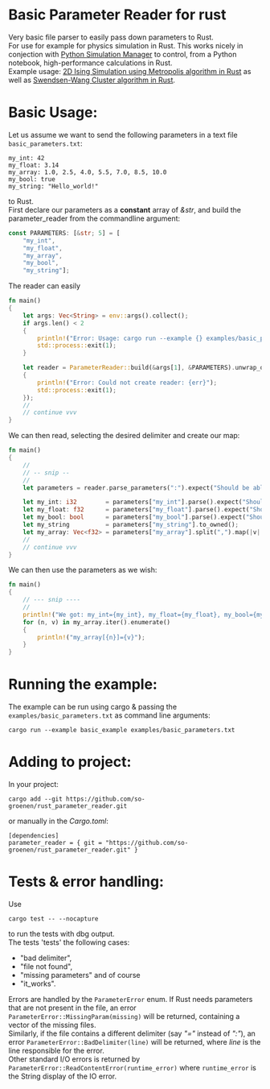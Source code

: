# Basic Parameter Reader for rust
Very basic file parser to easily pass down parameters to Rust.<br>
For use for example for physics simulation in Rust. 
This works nicely in conjection with [Python Simulation Manager](https://github.com/so-groenen/python_simulation_manager) to control,
from a Python notebook, high-performance calculations in Rust.<br>
Example usage: [2D Ising Simulation using Metropolis algorithm in Rust](https://github.com/so-groenen/2d_ising_in_rust) as well as
  [Swendsen-Wang Cluster algorithm in Rust](https://github.com/so-groenen/swendsen_wang_ising_rust).


# Basic Usage:
Let us assume we want to send the following parameters in a text file `basic_parameters.txt`:
```
my_int: 42
my_float: 3.14
my_array: 1.0, 2.5, 4.0, 5.5, 7.0, 8.5, 10.0
my_bool: true
my_string: "Hello_world!"
```
to Rust.<br> 
First declare our parameters as a **constant** array of *&str*, and build the parameter_reader from the commandline argument:
```rust
const PARAMETERS: [&str; 5] = [ 
    "my_int",
    "my_float",
    "my_array",
    "my_bool",
    "my_string"];
```

The reader can easily
```rust
fn main()
{
    let args: Vec<String> = env::args().collect();
    if args.len() < 2
    {
        println!("Error: Usage: cargo run --example {} examples/basic_parameters.txt", &args[1]);
        std::process::exit(1);
    }

    let reader = ParameterReader::build(&args[1], &PARAMETERS).unwrap_or_else(|err|
    {
        println!("Error: Could not create reader: {err}");
        std::process::exit(1);
    });
    //
    // continue vvv
}
```

We can then read, selecting the desired delimiter and create our map:
```rust
fn main()
{
    //
    // -- snip --
    // 
    let parameters = reader.parse_parameters(":").expect("Should be able to create parameter map!");

    let my_int: i32        = parameters["my_int"].parse().expect("Should be able to parse int!");
    let my_float: f32      = parameters["my_float"].parse().expect("Should be able to parse my_float!");
    let my_bool: bool      = parameters["my_bool"].parse().expect("Should be able to parse my_bool!");
    let my_string          = parameters["my_string"].to_owned();
    let my_array: Vec<f32> = parameters["my_array"].split(",").map(|v| v.trim().parse().expect("Should be able to parse array")).collect();
    //
    // continue vvv
}
```
We can then use the parameters as we wish:
```rust
fn main()
{
    // --- snip ----
    //
    println!("We got: my_int={my_int}, my_float={my_float}, my_bool={my_bool}, my_string={my_string}, and");
    for (n, v) in my_array.iter().enumerate()
    {
        println!("my_array[{n}]={v}");
    }
}
```

# Running the example:

The example can be run using cargo & passing the ` examples/basic_parameters.txt` as command line arguments:
```
cargo run --example basic_example examples/basic_parameters.txt
```
# Adding to project:

In your project:
```
cargo add --git https://github.com/so-groenen/rust_parameter_reader.git
```
or manually in the *Cargo.toml*:
```
[dependencies]
parameter_reader = { git = "https://github.com/so-groenen/rust_parameter_reader.git" }
```
# Tests & error handling:

Use 
```
cargo test -- --nocapture
```
to run the tests with dbg output. <br> The tests 'tests' the following cases:
* "bad delimiter",
* "file not found",
* "missing parameters"
and of course 
* "it_works".<br> 

Errors are handled by the `ParameterError` enum. If Rust needs parameters that are not present in the file, an error `ParameterError::MissingParam(missing)` will be returned, containing a vector of the missing files.<br>
Similarly, if the file contains a different delimiter (say *"="* instead of *":"*), an error `ParameterError::BadDelimiter(line)` will be returned, where *line* is the line responsible for the error.<br>
Other standard I/O errors is returned by `ParameterError::ReadContentError(runtime_error)` where `runtime_error` is the String display of the IO error.